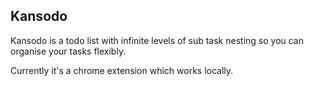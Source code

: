 ## Kansodo

Kansodo is a todo list with infinite levels of sub task nesting so you can organise your tasks flexibly.

Currently it's a chrome extension which works locally.